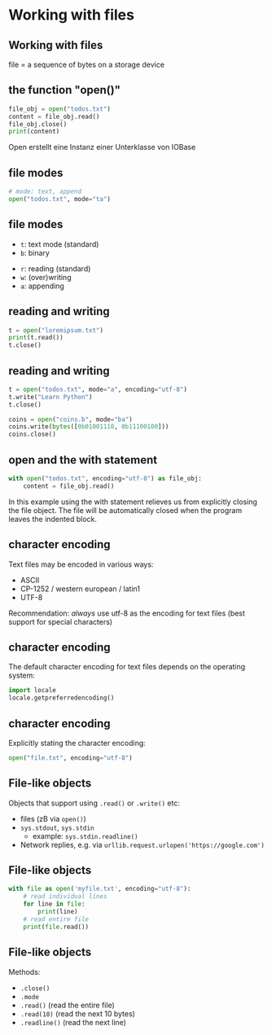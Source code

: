 # Working with files

## Working with files

file = a sequence of bytes on a storage device

## the function "open()"

```py
file_obj = open("todos.txt")
content = file_obj.read()
file_obj.close()
print(content)
```

Open erstellt eine Instanz einer Unterklasse von IOBase

## file modes

```py
# mode: text, append
open("todos.txt", mode="ta")
```

## file modes

- `t`: text mode (standard)
- `b`: binary

* `r`: reading (standard)
* `w`: (over)writing
* `a`: appending

## reading and writing

```py
t = open("loremipsum.txt")
print(t.read())
t.close()
```

## reading and writing

```py
t = open("todos.txt", mode="a", encoding="utf-8")
t.write("Learn Python")
t.close()
```

```py
coins = open("coins.b", mode="ba")
coins.write(bytes([0b01001110, 0b11100100]))
coins.close()
```

## open and the with statement

```py
with open("todos.txt", encoding="utf-8") as file_obj:
    content = file_obj.read()
```

In this example using the with statement relieves us from explicitly closing the file object. The file will be automatically closed when the program leaves the indented block.

## character encoding

Text files may be encoded in various ways:

- ASCII
- CP-1252 / western european / latin1
- UTF-8

Recommendation: _always_ use utf-8 as the encoding for text files (best support for special characters)

## character encoding

The default character encoding for text files depends on the operating system:

```py
import locale
locale.getpreferredencoding()
```

## character encoding

Explicitly stating the character encoding:

```py
open("file.txt", encoding="utf-8")
```

## File-like objects

Objects that support using `.read()` or `.write()` etc:

- files (zB via `open()`)
- `sys.stdout`, `sys.stdin`
  - example: `sys.stdin.readline()`
- Network replies, e.g. via `urllib.request.urlopen('https://google.com')`

## File-like objects

```py
with file as open('myfile.txt', encoding="utf-8"):
    # read individual lines
    for line in file:
        print(line)
    # read entire file
    print(file.read())
```

## File-like objects

Methods:

- `.close()`
- `.mode`
- `.read()` (read the entire file)
- `.read(10)` (read the next 10 bytes)
- `.readline()` (read the next line)
